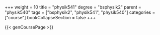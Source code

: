 +++
weight = 10
title = "physik541"
degree = "bsphysik2"
parent = "physik540"
tags = ["bsphysik2", "physik541", "physik540"]
categories = ["course"]
bookCollapseSection = false
+++

{{< genCoursePage >}}
